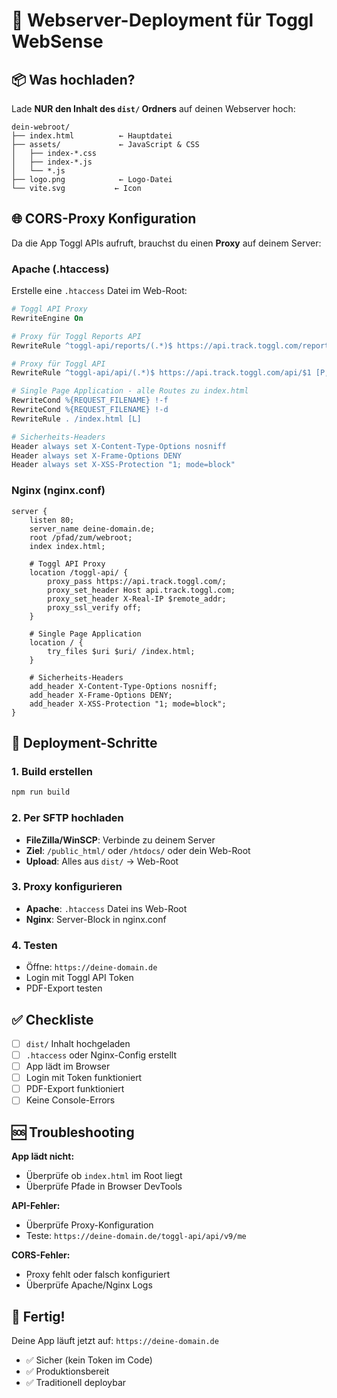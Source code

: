 # 🚀 Webserver-Deployment für Toggl WebSense

## 📦 **Was hochladen?**

Lade **NUR den Inhalt des `dist/` Ordners** auf deinen Webserver hoch:

```
dein-webroot/
├── index.html          ← Hauptdatei
├── assets/             ← JavaScript & CSS
│   ├── index-*.css
│   ├── index-*.js
│   └── *.js
├── logo.png            ← Logo-Datei  
└── vite.svg           ← Icon
```

## 🌐 **CORS-Proxy Konfiguration**

Da die App Toggl APIs aufruft, brauchst du einen **Proxy** auf deinem Server:

### **Apache (.htaccess)**
Erstelle eine `.htaccess` Datei im Web-Root:

```apache
# Toggl API Proxy
RewriteEngine On

# Proxy für Toggl Reports API
RewriteRule ^toggl-api/reports/(.*)$ https://api.track.toggl.com/reports/$1 [P,L]

# Proxy für Toggl API  
RewriteRule ^toggl-api/api/(.*)$ https://api.track.toggl.com/api/$1 [P,L]

# Single Page Application - alle Routes zu index.html
RewriteCond %{REQUEST_FILENAME} !-f
RewriteCond %{REQUEST_FILENAME} !-d
RewriteRule . /index.html [L]

# Sicherheits-Headers
Header always set X-Content-Type-Options nosniff
Header always set X-Frame-Options DENY
Header always set X-XSS-Protection "1; mode=block"
```

### **Nginx (nginx.conf)**
```nginx
server {
    listen 80;
    server_name deine-domain.de;
    root /pfad/zum/webroot;
    index index.html;

    # Toggl API Proxy
    location /toggl-api/ {
        proxy_pass https://api.track.toggl.com/;
        proxy_set_header Host api.track.toggl.com;
        proxy_set_header X-Real-IP $remote_addr;
        proxy_ssl_verify off;
    }

    # Single Page Application
    location / {
        try_files $uri $uri/ /index.html;
    }

    # Sicherheits-Headers
    add_header X-Content-Type-Options nosniff;
    add_header X-Frame-Options DENY;
    add_header X-XSS-Protection "1; mode=block";
}
```

## 🔧 **Deployment-Schritte**

### **1. Build erstellen**
```bash
npm run build
```

### **2. Per SFTP hochladen**
- **FileZilla/WinSCP**: Verbinde zu deinem Server
- **Ziel**: `/public_html/` oder `/htdocs/` oder dein Web-Root
- **Upload**: Alles aus `dist/` → Web-Root

### **3. Proxy konfigurieren**
- **Apache**: `.htaccess` Datei ins Web-Root
- **Nginx**: Server-Block in nginx.conf

### **4. Testen**
- Öffne: `https://deine-domain.de`
- Login mit Toggl API Token
- PDF-Export testen

## ✅ **Checkliste**

- [ ] `dist/` Inhalt hochgeladen
- [ ] `.htaccess` oder Nginx-Config erstellt  
- [ ] App lädt im Browser
- [ ] Login mit Token funktioniert
- [ ] PDF-Export funktioniert
- [ ] Keine Console-Errors

## 🆘 **Troubleshooting**

**App lädt nicht:**
- Überprüfe ob `index.html` im Root liegt
- Überprüfe Pfade in Browser DevTools

**API-Fehler:**
- Überprüfe Proxy-Konfiguration
- Teste: `https://deine-domain.de/toggl-api/api/v9/me`

**CORS-Fehler:**
- Proxy fehlt oder falsch konfiguriert
- Überprüfe Apache/Nginx Logs

## 🎯 **Fertig!**

Deine App läuft jetzt auf: `https://deine-domain.de`
- ✅ Sicher (kein Token im Code)
- ✅ Produktionsbereit  
- ✅ Traditionell deploybar 